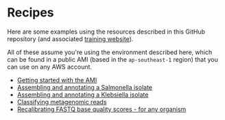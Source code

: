 # Recipes
Here are some examples using the resources described in this GitHub repository (and associated [training website](http://slchen-lab-training.s3-website-ap-southeast-1.amazonaws.com/)).

All of these assume you're using the environment described here, which can be found in a public AMI (based in the `ap-southeast-1` region) that you can use on any AWS account.

* [Getting started with the AMI](starting.md)
* [Assembling and annotating a Salmonella isolate](Salmonella.md)
* [Assembling and annotating a Klebsiella isolate](Klebsiella.md)
* [Classifying metagenomic reads](Metagenomics.md)
* [Recalibrating FASTQ base quality scores - for any organism](Lacer.md)
